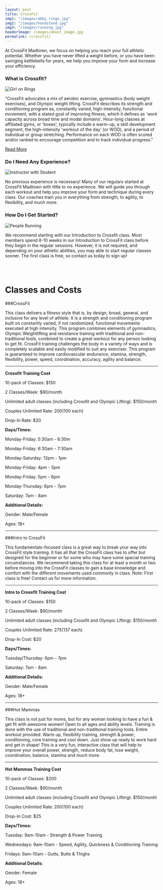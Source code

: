```yaml
---
layout: post
title: CrossFit
img1: "/images/abby_rings.jpg"
img2: "/images/handstand.jpg"
img3: "/images/running.jpg"
headerImage: /images/about_image.jpg
permalink: /crossfit/
---
```

At CrossFit Madtown, we focus on helping you reach your full athletic potential. Whether you have never lifted a weight before, or you have been swinging kettlebells for years, we help you improve your form and increase your efficiency.

### **What is Crossfit?**

![Girl on Rings]({{page.img1}})

\"CrossFit advocates a mix of aerobic exercise, gymnastics (body weight exercises), and Olympic weight lifting. CrossFit describes its strength and conditioning program as, constantly varied, high-intensity, functional movement, with a stated goal of improving fitness, which it defines as \'work capacity across broad time and modal domains\'. Hour-long classes at affiliated gyms, or \'boxes\', typically include a warm-up, a skill development segment, the high-intensity \'workout of the day\' (or WOD), and a period of individual or group stretching. Performance on each WOD is often scored and/or ranked to encourage competition and to track individual progress.\"  

[Read More](https://en.wikipedia.org/wiki/CrossFit)

### Do I Need Any Experience?

![Instructor with Student]({{page.img2}})

No previous experience is necessary! Many of our regulars started at CrossFit Madtown with little to no experience. We will guide you through each workout and help you improve your form and technique during every class. Our coaches train you in everything from strength, to agility, to flexibility, and much more.

### How Do I Get Started?

![People Running]({{page.img3}})

We recommend starting with our Introduction to Crossfit class. Most members spend 8-10 weeks in our Introduction to CrossFit class before they begin in the regular sessions. However, it is not required, and depending on your athletic abilities, you may able to start regular classes sooner. The first class is free, so contact us today to sign up!

<br />
<br />

<h1>Classes and Costs</h1>

###CrossFit

This class delivers a fitness style that is, by design, broad, general, and inclusive for any level of athlete. It is a strength and conditioning program built on constantly varied, if not randomized, functional movements executed at high intensity. This program combines elements of gymnastics, Olympic Weightlifting and resistance training with traditional and non-traditional tools, combined to create a great workout for any person looking to get fit. CrossFit training challenges the body in a variety of ways and is completely scalable and easily modified to suit any exerciser. This program is guaranteed to improve cardiovascular endurance, stamina, strength, flexibility, power, speed, coordination, accuracy, agility and balance.

****

**Crossfit Training Cost**

10-pack of Classes: $150

2 Classes/Week: $90/month

Unlimited adult classes (including Crossfit and Olympic Lifting): $150/month

Couples Unlimited Rate: $200 ($100 each)

Drop-In Rate: $20

**Days/Times:**

Monday-Friday: 5:30am - 6:30m

Monday-Friday: 6:30am - 7:30am

Monday-Saturday: 12pm - 1pm

Monday-Friday: 4pm - 5pm

Monday-Friday: 5pm - 6pm

Monday-Thursday: 6pm - 7pm

Saturday: 7am - 8am

**Additional Details:**

Gender: Male/Female

Ages: 18+

****

###Intro to CrossFit

This fundamentals-focused class is a great way to break your way into CrossFit style training. It has all that the CrossFit class has to offer but designed for the beginner or for some who may have some special training circumstances. We recommend taking this class for at least a month or two before moving into the CrossFit classes to gain a base knowledge and comfort with the different movements used commonly in class. Note: First class is free! Contact us for more information.

****

**Intro to Crossfit Training Cost**

10-pack of Classes: $150

2 Classes/Week: $90/month

Unlimited adult classes (including Crossfit and Olympic Lifting): $150/month

Couples Unlimited Rate: $275 ($137 each)

Drop-In Cost: $20

**Days/Times:**

Tuesday/Thursday: 6pm - 7pm

Saturday: 7am - 8am

**Additional Details:**

Gender: Male/Female

Ages: 18+

****

###Hot Mammas

This class is not just for moms, but for any woman looking to have a fun & get fit with awesome women! Open to all ages and ability levels. Training is done with the use of traditional and non-traditional training tools. Entire workout provided: Warm up, flexibility training, strength & power, conditioning, core training and cool down. Just show up ready to work hard and get in shape! This is a very fun, interactive class that will help to improve your overall power, strength, reduce body fat, lose weight, coordination, balance, stamina and much more. 

****

**Hot Mammas Training Cost**

10-pack of Classes: $200

2 Classes/Week: $90/month

Unlimited adult classes (including Crossfit and Olympic Lifting): $150/month

Couples Unlimited Rate: $200 ($100 each)

Drop-In Cost: $25

**Days/Times:**

Tuesday: 9am-10am - Strength & Power Training

Wednesdays: 9am-10am - Speed, Agility, Quickness & Conditioning Training

Fridays: 9am-10am - Gutts, Butts & Thighs

**Additional Details:**

Gender: Female

Ages: 18+